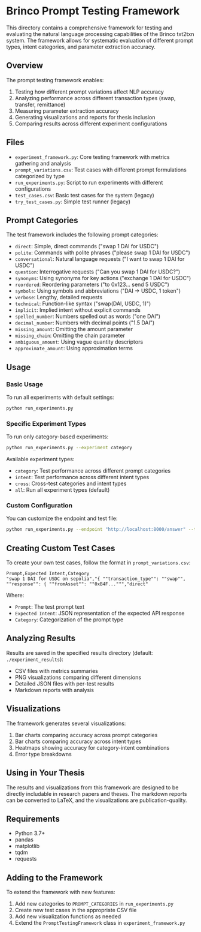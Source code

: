 # Brinco Prompt Testing Framework

This directory contains a comprehensive framework for testing and evaluating the natural language processing capabilities of the Brinco txt2txn system. The framework allows for systematic evaluation of different prompt types, intent categories, and parameter extraction accuracy.

## Overview

The prompt testing framework enables:

1. Testing how different prompt variations affect NLP accuracy
2. Analyzing performance across different transaction types (swap, transfer, remittance)
3. Measuring parameter extraction accuracy
4. Generating visualizations and reports for thesis inclusion
5. Comparing results across different experiment configurations

## Files

- `experiment_framework.py`: Core testing framework with metrics gathering and analysis
- `prompt_variations.csv`: Test cases with different prompt formulations categorized by type
- `run_experiments.py`: Script to run experiments with different configurations
- `test_cases.csv`: Basic test cases for the system (legacy)
- `try_test_cases.py`: Simple test runner (legacy)

## Prompt Categories

The test framework includes the following prompt categories:

- `direct`: Simple, direct commands ("swap 1 DAI for USDC")
- `polite`: Commands with polite phrases ("please swap 1 DAI for USDC")
- `conversational`: Natural language requests ("I want to swap 1 DAI for USDC")
- `question`: Interrogative requests ("Can you swap 1 DAI for USDC?")
- `synonyms`: Using synonyms for key actions ("exchange 1 DAI for USDC")
- `reordered`: Reordering parameters ("to 0x123... send 5 USDC")
- `symbols`: Using symbols and abbreviations ("DAI → USDC, 1 token")
- `verbose`: Lengthy, detailed requests
- `technical`: Function-like syntax ("swap(DAI, USDC, 1)")
- `implicit`: Implied intent without explicit commands
- `spelled_number`: Numbers spelled out as words ("one DAI")
- `decimal_number`: Numbers with decimal points ("1.5 DAI")
- `missing_amount`: Omitting the amount parameter
- `missing_chain`: Omitting the chain parameter
- `ambiguous_amount`: Using vague quantity descriptors
- `approximate_amount`: Using approximation terms

## Usage

### Basic Usage

To run all experiments with default settings:

```bash
python run_experiments.py
```

### Specific Experiment Types

To run only category-based experiments:

```bash
python run_experiments.py --experiment category
```

Available experiment types:

- `category`: Test performance across different prompt categories
- `intent`: Test performance across different intent types
- `cross`: Cross-test categories and intent types
- `all`: Run all experiment types (default)

### Custom Configuration

You can customize the endpoint and test file:

```bash
python run_experiments.py --endpoint "http://localhost:8000/answer" --test-file "./prompt_variations.csv" --results-dir "./my_results"
```

## Creating Custom Test Cases

To create your own test cases, follow the format in `prompt_variations.csv`:

```
Prompt,Expected Intent,Category
"swap 1 DAI for USDC on sepolia","{ ""transaction_type"": ""swap"", ""response"": { ""fromAsset"": ""0xB4F...""","direct"
```

Where:

- `Prompt`: The test prompt text
- `Expected Intent`: JSON representation of the expected API response
- `Category`: Categorization of the prompt type

## Analyzing Results

Results are saved in the specified results directory (default: `./experiment_results`):

- CSV files with metrics summaries
- PNG visualizations comparing different dimensions
- Detailed JSON files with per-test results
- Markdown reports with analysis

## Visualizations

The framework generates several visualizations:

1. Bar charts comparing accuracy across prompt categories
2. Bar charts comparing accuracy across intent types
3. Heatmaps showing accuracy for category-intent combinations
4. Error type breakdowns

## Using in Your Thesis

The results and visualizations from this framework are designed to be directly includable in research papers and theses. The markdown reports can be converted to LaTeX, and the visualizations are publication-quality.

## Requirements

- Python 3.7+
- pandas
- matplotlib
- tqdm
- requests

## Adding to the Framework

To extend the framework with new features:

1. Add new categories to `PROMPT_CATEGORIES` in `run_experiments.py`
2. Create new test cases in the appropriate CSV file
3. Add new visualization functions as needed
4. Extend the `PromptTestingFramework` class in `experiment_framework.py`
